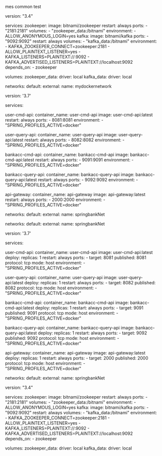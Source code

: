 <!-- Code -->

<!-- Mes1 -->
<!-- 2 -->






mes
common
test


<!--  -->

version: "3.4"

services:
  zookeeper:
    image: bitnami/zookeeper
    restart: always
    ports:
      - "2181:2181"
    volumes:
      - "zookeeper_data:/bitnami"
    environment:
      - ALLOW_ANONYMOUS_LOGIN=yes
  kafka:
    image: bitnami/kafka
    ports:
      - "9092:9092"
    restart: always
    volumes:
      - "kafka_data:/bitnami"
    environment:
      - KAFKA_ZOOKEEPER_CONNECT=zookeeper:2181
      - ALLOW_PLAINTEXT_LISTENER=yes
      - KAFKA_LISTENERS=PLAINTEXT://:9092
      - KAFKA_ADVERTISED_LISTENERS=PLAINTEXT://localhost:9092
    depends_on:
      - zookeeper

volumes:
  zookeeper_data:
    driver: local
  kafka_data:
    driver: local
   
networks:
  default:
    external:
      name: mydockernetwork

<!--  -->

version: '3.7'

services:

  user-cmd-api:
    container_name: user-cmd-api
    image: user-cmd-api:latest
    restart: always
    ports:
      - 8081:8081
    environment:
      - "SPRING_PROFILES_ACTIVE=docker"
      
  user-query-api:
    container_name: user-query-api
    image: user-query-api:latest
    restart: always
    ports:
      - 8082:8082
    environment:
      - "SPRING_PROFILES_ACTIVE=docker"
      
  bankacc-cmd-api:
    container_name: bankacc-cmd-api
    image: bankacc-cmd-api:latest
    restart: always
    ports:
      - 9091:9091
    environment:
      - "SPRING_PROFILES_ACTIVE=docker"
      
  bankacc-query-api:
    container_name: bankacc-query-api
    image: bankacc-query-api:latest
    restart: always
    ports:
      - 9092:9092
    environment:
      - "SPRING_PROFILES_ACTIVE=docker"
      
  api-gateway:
    container_name: api-gateway
    image: api-gateway:latest
    restart: always
    ports:
      - 2000:2000
    environment:
      - "SPRING_PROFILES_ACTIVE=docker"
      
networks:
  default:
    external:
      name: springbankNet
<!--  -->

networks:
  default:
    external:
      name: springbankNet

<!-- ?? -->


version: '3.7'

services:

  user-cmd-api:
    container_name: user-cmd-api
    image: user-cmd-api:latest
    deploy:
      replicas: 1
    restart: always
    ports:
      - target: 8081
        published: 8081
        protocol: tcp
        mode: host
    environment:
      - "SPRING_PROFILES_ACTIVE=docker"
      
  user-query-api:
    container_name: user-query-api
    image: user-query-api:latest
    deploy:
      replicas: 1
    restart: always
    ports:
      - target: 8082
        published: 8082
        protocol: tcp
        mode: host
    environment:
      - "SPRING_PROFILES_ACTIVE=docker"
      
  bankacc-cmd-api:
    container_name: bankacc-cmd-api
    image: bankacc-cmd-api:latest
    deploy:
      replicas: 1
    restart: always
    ports:
      - target: 9091
        published: 9091
        protocol: tcp
        mode: host
    environment:
      - "SPRING_PROFILES_ACTIVE=docker"
      
  bankacc-query-api:
    container_name: bankacc-query-api
    image: bankacc-query-api:latest
    deploy:
      replicas: 1
    restart: always
    ports:
      - target: 9092
        published: 9092
        protocol: tcp
        mode: host
    environment:
      - "SPRING_PROFILES_ACTIVE=docker"
      
  api-gateway:
    container_name: api-gateway
    image: api-gateway:latest
    deploy:
      replicas: 1
    restart: always
    ports:
      - target: 2000
        published: 2000
        protocol: tcp
        mode: host
    environment:
      - "SPRING_PROFILES_ACTIVE=docker"
      
networks:
  default:
    external:
      name: springbankNet
<!--  -->

<!--  --> 


 

 


 
<!--  -->


version: "3.4"

services:
  zookeeper:
    image: bitnami/zookeeper
    restart: always
    ports:
      - "2181:2181"
    volumes:
      - "zookeeper_data:/bitnami"
    environment:
      - ALLOW_ANONYMOUS_LOGIN=yes
  kafka:
    image: bitnami/kafka
    ports:
      - "9092:9092"
    restart: always
    volumes:
      - "kafka_data:/bitnami"
    environment:
      - KAFKA_ZOOKEEPER_CONNECT=zookeeper:2181
      - ALLOW_PLAINTEXT_LISTENER=yes
      - KAFKA_LISTENERS=PLAINTEXT://:9092
      - KAFKA_ADVERTISED_LISTENERS=PLAINTEXT://localhost:9092
    depends_on:
      - zookeeper

volumes:
  zookeeper_data:
    driver: local
  kafka_data:
    driver: local
